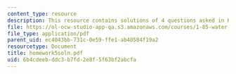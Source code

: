 ```yaml
---
content_type: resource
description: This resource contains solutions of 4 questions asked in Homework 5.
file: https://ol-ocw-studio-app-qa.s3.amazonaws.com/courses/1-85-water-and-wastewater-treatment-engineering-spring-2006/6b4cdeebddc3b7fd2e8f5f63bf2abcfa_homework5soln.pdf
file_type: application/pdf
parent_uid: ec4043bb-731c-0e59-ffe1-ab40584f19a2
resourcetype: Document
title: homework5soln.pdf
uid: 6b4cdeeb-ddc3-b7fd-2e8f-5f63bf2abcfa
---
```

